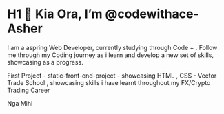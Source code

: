# H1 👋 Kia Ora, I’m @codewithace-Asher
 
 I am a aspring Web Developer, currently studying through Code + .
 Follow me through my Coding journey as i learn and develop a new set of skills, showcasing as a progress.
 
 First Project - static-front-end-project - showcasing HTML , CSS - Vector Trade School , showcasing skills i have learnt throughout my FX/Crypto Trading Career
 
 Nga Mihi
